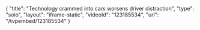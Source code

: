 {
    "title": "Technology crammed into cars worsens driver distraction",
    "type": "solo",
    "layout": "iframe-static",
    "videoId": "123185534",
    "url": "\/tvpembed\/123185534"
}